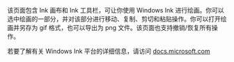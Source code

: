 ﻿该页面包含 Ink 画布和 Ink 工具栏，可让你使用 Windows Ink 进行绘画。你可以选中绘画的一部分，并对该部分进行移动、复制、剪切和粘贴操作。你可以打开绘画并另存为 gif 格式，也可以导出为 png 文件。该页面也支持撤销/恢复所有操作。
 
若要了解有关 Windows Ink 平台的详细信息，请访问 [docs.microsoft.com](https://docs.microsoft.com//windows/uwp/design/input/pen-and-stylus-interactions)